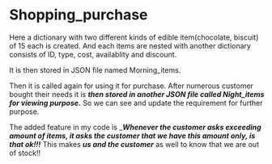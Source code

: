 # Shopping_purchase

Here a dictionary with two different kinds of edible item(chocolate, biscuit) of 15 each is created. And each items are nested with another dictionary consists of ID, type, cost, availablity and discount.

It is then stored in JSON file named Morning_items.

Then it is called again for using it for purchase.
After numerous customer bought their needs it is ***then stored in another JSON file called Night_items for viewing purpose.*** So we can see and update the requirement for further purpose.

The added feature in my code is ____Whenever the customer asks exceeding amount of items, it asks the customer that we have this amount only, is that ok!!!___ 
This makes ***us and the customer*** as well to know that we are out of stock!!
